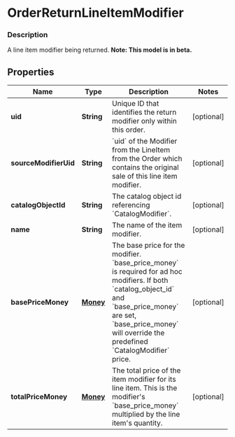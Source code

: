 
# OrderReturnLineItemModifier

### Description

A line item modifier being returned.
**Note: This model is in beta.**

## Properties
Name | Type | Description | Notes
------------ | ------------- | ------------- | -------------
**uid** | **String** | Unique ID that identifies the return modifier only within this order. |  [optional]
**sourceModifierUid** | **String** | &#x60;uid&#x60; of the Modifier from the LineItem from the Order which contains the original sale of this line item modifier. |  [optional]
**catalogObjectId** | **String** | The catalog object id referencing &#x60;CatalogModifier&#x60;. |  [optional]
**name** | **String** | The name of the item modifier. |  [optional]
**basePriceMoney** | [**Money**](Money.md) | The base price for the modifier.  &#x60;base_price_money&#x60; is required for ad hoc modifiers. If both &#x60;catalog_object_id&#x60; and &#x60;base_price_money&#x60; are set, &#x60;base_price_money&#x60; will override the predefined &#x60;CatalogModifier&#x60; price. |  [optional]
**totalPriceMoney** | [**Money**](Money.md) | The total price of the item modifier for its line item. This is the modifier&#39;s &#x60;base_price_money&#x60; multiplied by the line item&#39;s quantity. |  [optional]



